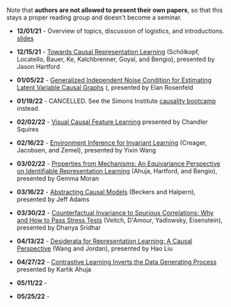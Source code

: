 Note that **authors are not allowed to present their own papers**, so that this stays a proper reading group and doesn't become a seminar.

* **12/01/21** - Overview of topics, discussion of logistics, and introductions. [slides](slides/causal-rep-learning-reading-group.pdf)

* **12/15/21** - [Towards Causal Representation Learning](https://arxiv.org/abs/2102.11107) (Schölkopf, Locatello, Bauer, Ke, Kalchbrenner, Goyal, and Bengio), presented by Jason Hartford

* **01/05/22** - [Generalized Independent Noise Condition for Estimating Latent Variable Causal Graphs](https://proceedings.neurips.cc/paper/2020/file/aa475604668730af60a0a87cc92604da-Paper.pdf) (, presented by Elan Rosenfeld

* **01/19/22** - CANCELLED. See the Simons Institute [causality bootcamp](https://simons.berkeley.edu/workshops/causality-2022-bc) instead.

* **02/02/22** - [Visual Causal Feature Learning]( https://arxiv.org/pdf/1412.2309.pdf) presented by Chandler Squires

* **02/16/22** - [Environment Inference for Invariant Learning](https://arxiv.org/abs/2010.07249) (Creager, Jacobsen, and Zemel), presented by Yixin Wang

* **03/02/22** - [Properties from Mechanisms: An Equivariance Perspective on Identifiable Representation Learning](https://arxiv.org/abs/2110.15796) (Ahuja, Hartford, and Bengio), presented by Gemma Moran

* **03/16/22** - [Abstracting Causal Models](https://www.cs.cornell.edu/home/halpern/papers/abstraction.pdf) (Beckers and Halpern), presented by Jeff Adams

* **03/30/22** - [Counterfactual Invariance to Spurious Correlations: Why and How to Pass Stress Tests](https://arxiv.org/abs/2106.00545) (Veitch, D'Amour, Yadlowsky, Eisenstein), presented by Dhanya Sridhar

* **04/13/22** - [Desiderata for Representation Learning: A Causal Perspective](https://arxiv.org/abs/2109.03795) (Wang and Jordan), presented by Hao Liu

* **04/27/22** - [Contrastive Learning Inverts the Data Generating Process](http://proceedings.mlr.press/v139/zimmermann21a/zimmermann21a.pdf) presented by Kartik Ahuja

* **05/11/22** - 

* **05/25/22** -
